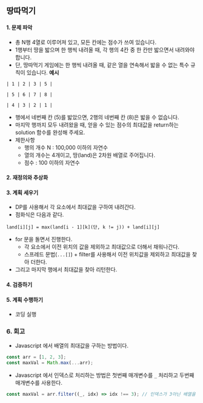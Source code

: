 ## 땅따먹기
#### 1. 문제 파악
- 총 N행 4열로 이루어져 있고, 모든 칸에는 점수가 쓰여 있습니다. 
- 1행부터 땅을 밟으며 한 행씩 내려올 때, 각 행의 4칸 중 한 칸만 밟으면서 내려와야 합니다. 
- 단, 땅따먹기 게임에는 한 행씩 내려올 때, 같은 열을 연속해서 밟을 수 없는 특수 규칙이 있습니다.
**예시**
```
| 1 | 2 | 3 | 5 |

| 5 | 6 | 7 | 8 |

| 4 | 3 | 2 | 1 |
```
- 행에서 네번째 칸 (5)를 밟았으면, 2행의 네번째 칸 (8)은 밟을 수 없습니다.
- 마지막 행까지 모두 내려왔을 때, 얻을 수 있는 점수의 최대값을 return하는 solution 함수를 완성해 주세요.
- 제한사항
  - 행의 개수 N : 100,000 이하의 자연수 
  - 열의 개수는 4개이고, 땅(land)은 2차원 배열로 주어집니다. 
  - 점수 : 100 이하의 자연수
#### 2. 재정의와 추상화
#### 3. 계획 세우기
- DP를 사용해서 각 요소에서 최대값을 구하여 내려간다.
- 점화식은 다음과 같다.
```
land[i][j] = max(land[i - 1][k](단, k != j)) + land[i][j]
```
- for 문을 돌면서 진행한다.
  - 각 요소에서 이전 위치의 값을 제외하고 최대값으로 더해서 채워나간다.
  - 스프레드 문법(`...[]`) + filter를 사용해서 이전 위치값을 제외하고 최대값을 찾아 더한다.
- 그리고 마지막 행에서 최대값을 찾아 리턴한다.
#### 4. 검증하기
#### 5. 계획 수행하기
- 코딩 실행

### 6. 회고
- Javascript 에서 배열의 최대값을 구하는 방법이다.
```javascript
const arr = [1, 2, 3];
const maxVal = Math.max(...arr);
```
- Javascript 에서 인덱스로 처리하는 방법은 첫번째 매개변수를 `_` 처리하고 두번째 매개변수를 사용한다.
```javascript
const maxVal = arr.filter((_, idx) => idx !== 3); // 인덱스가 3아닌 배열을 만들기
```
